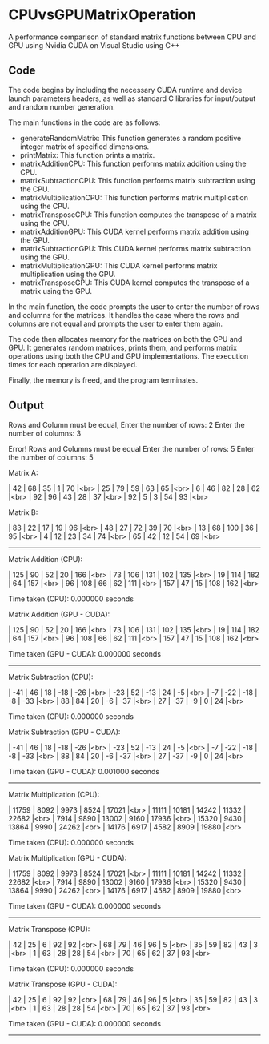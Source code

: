 # CPUvsGPUMatrixOperation

A performance comparison of standard matrix functions between CPU and GPU using Nvidia CUDA on Visual Studio using C++

## Code

The code begins by including the necessary CUDA runtime and device launch parameters headers, as well as standard C libraries for input/output and random number generation.

The main functions in the code are as follows:

* generateRandomMatrix: This function generates a random positive integer matrix of specified dimensions.
* printMatrix: This function prints a matrix.
* matrixAdditionCPU: This function performs matrix addition using the CPU.
* matrixSubtractionCPU: This function performs matrix subtraction using the CPU.
* matrixMultiplicationCPU: This function performs matrix multiplication using the CPU.
* matrixTransposeCPU: This function computes the transpose of a matrix using the CPU.
* matrixAdditionGPU: This CUDA kernel performs matrix addition using the GPU.
* matrixSubtractionGPU: This CUDA kernel performs matrix subtraction using the GPU.
* matrixMultiplicationGPU: This CUDA kernel performs matrix multiplication using the GPU.
* matrixTransposeGPU: This CUDA kernel computes the transpose of a matrix using the GPU.

In the main function, the code prompts the user to enter the number of rows and columns for the matrices. It handles the case where the rows and columns are not equal and prompts the user to enter them again.

The code then allocates memory for the matrices on both the CPU and GPU. It generates random matrices, prints them, and performs matrix operations using both the CPU and GPU implementations. The execution times for each operation are displayed.

Finally, the memory is freed, and the program terminates.

## Output

Rows and Column must be equal, Enter the number of rows: 2
Enter the number of columns: 3

Error! Rows and Columns must be equal
Enter the number of rows: 5
Enter the number of columns: 5

Matrix A:


| 42 | 68 | 35 |  1 | 70 |\<br>
| 25 | 79 | 59 | 63 | 65 |\<br>
|  6 | 46 | 82 | 28 | 62 |\<br>
| 92 | 96 | 43 | 28 | 37 |\<br>
| 92 |  5 |  3 | 54 | 93 |\<br>


Matrix B:


| 83 | 22 |  17 | 19 | 96 |\<br>
| 48 | 27 |  72 | 39 | 70 |\<br>
| 13 | 68 | 100 | 36 | 95 |\<br>
|  4 | 12 |  23 | 34 | 74 |\<br>
| 65 | 42 |  12 | 54 | 69 |\<br>

------------------------------------------------------------------------

Matrix Addition (CPU):


| 125 |  90 |  52 |  20 | 166 |\<br>
|  73 | 106 | 131 | 102 | 135 |\<br>
|  19 | 114 | 182 |  64 | 157 |\<br>
|  96 | 108 |  66 |  62 | 111 |\<br>
| 157 |  47 |  15 | 108 | 162 |\<br>

Time taken (CPU): 0.000000 seconds

Matrix Addition (GPU - CUDA):


| 125 |  90 |  52 |  20 | 166 |\<br>
|  73 | 106 | 131 | 102 | 135 |\<br>
|  19 | 114 | 182 |  64 | 157 |\<br>
|  96 | 108 |  66 |  62 | 111 |\<br>
| 157 |  47 |  15 | 108 | 162 |\<br>

Time taken (GPU - CUDA): 0.000000 seconds

------------------------------------------------------------------------

Matrix Subtraction (CPU):


| -41 |  46 |  18 | -18 | -26 |\<br>
| -23 |  52 | -13 |  24 |  -5 |\<br>
|  -7 | -22 | -18 |  -8 | -33 |\<br>
|  88 |  84 |  20 |  -6 | -37 |\<br>
|  27 | -37 |  -9 |   0 |  24 |\<br>

Time taken (CPU): 0.000000 seconds

Matrix Subtraction (GPU - CUDA):


| -41 |  46 |  18 | -18 | -26 |\<br>
| -23 |  52 | -13 |  24 |  -5 |\<br>
|  -7 | -22 | -18 |  -8 | -33 |\<br>
|  88 |  84 |  20 |  -6 | -37 |\<br>
|  27 | -37 |  -9 |   0 |  24 |\<br>

Time taken (GPU - CUDA): 0.001000 seconds

------------------------------------------------------------------------

Matrix Multiplication (CPU):


| 11759 |  8092 |  9973 |  8524 | 17021 |\<br>
| 11111 | 10181 | 14242 | 11332 | 22682 |\<br>
|  7914 |  9890 | 13002 |  9160 | 17936 |\<br>
| 15320 |  9430 | 13864 |  9990 | 24262 |\<br>
| 14176 |  6917 |  4582 |  8909 | 19880 |\<br>

Time taken (CPU): 0.000000 seconds

Matrix Multiplication (GPU - CUDA):


| 11759 |  8092 |  9973 |  8524 | 17021 |\<br>
| 11111 | 10181 | 14242 | 11332 | 22682 |\<br>
|  7914 |  9890 | 13002 |  9160 | 17936 |\<br>
| 15320 |  9430 | 13864 |  9990 | 24262 |\<br>
| 14176 |  6917 |  4582 |  8909 | 19880 |\<br>

Time taken (GPU - CUDA): 0.000000 seconds

------------------------------------------------------------------------

Matrix Transpose (CPU):


| 42 | 25 |  6 | 92 | 92 |\<br>
| 68 | 79 | 46 | 96 |  5 |\<br>
| 35 | 59 | 82 | 43 |  3 |\<br>
|  1 | 63 | 28 | 28 | 54 |\<br>
| 70 | 65 | 62 | 37 | 93 |\<br>


Time taken (CPU): 0.000000 seconds

Matrix Transpose (GPU - CUDA):


| 42 | 25 |  6 | 92 | 92 |\<br>
| 68 | 79 | 46 | 96 |  5 |\<br>
| 35 | 59 | 82 | 43 |  3 |\<br>
|  1 | 63 | 28 | 28 | 54 |\<br>
| 70 | 65 | 62 | 37 | 93 |\<br>

Time taken (GPU - CUDA): 0.000000 seconds

------------------------------------------------------------------------
